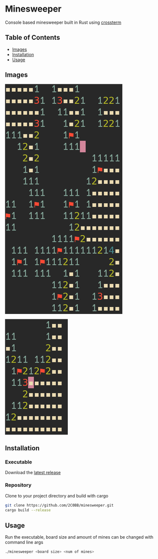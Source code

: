 # Minesweeper

Console based minesweeper built in Rust using [crossterm](https://crates.io/crates/crossterm)
## Table of Contents

- [Images](#images)
- [Installation](#installation)
- [Usage](#usage)

## Images

![an image of a large minesweeper board](images/board1.PNG)

![an image of a small minesweeper board](images/board2.PNG)

## Installation

### Executable

Download the [latest release](https://github.com/2C0BB/minesweeper/releases/latest)

### Repository

Clone to your project directory and build with cargo

```sh
git clone https://github.com/2C0BB/minesweeper.git
cargo build --release
```

## Usage

Run the executable, board size and amount of mines can be changed with command line args

```sh
./minesweeper <board size> <num of mines>
```

